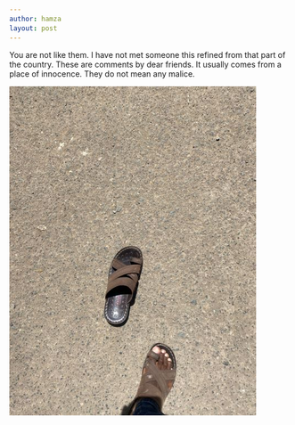 ```yaml
---
author: hamza
layout: post
---
```

You are not like them.
I have not met someone this refined from that part of the country.
These are comments by dear friends.
It usually comes from a place of innocence.
They do not mean any malice.

<img src="/assets/shoes.jpg">
